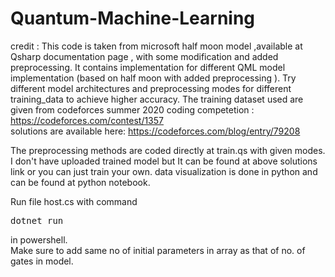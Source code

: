 # Quantum-Machine-Learning
credit : This code is taken from microsoft half moon model ,available at Qsharp documentation page , with some modification and added preprocessing.
It contains implementation for different QML model implementation (based on half moon with added preprocessing ). Try different model architectures and preprocessing modes for different training_data to achieve higher accuracy.
The training dataset used are given from codeforces summer 2020 coding competetion : https://codeforces.com/contest/1357              
solutions are available here: https://codeforces.com/blog/entry/79208


The preprocessing methods are coded directly at train.qs with given modes.
I don't have uploaded trained model but It can be found at above solutions link or you can just train your own. data visualization is done in python and can be found at python notebook.

Run file host.cs with command <pre>dotnet run</pre> in powershell.   
Make sure to add same no of initial parameters in array as that of no. of gates in model.
